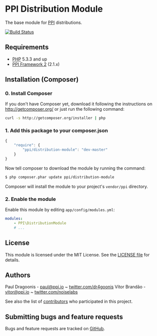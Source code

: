 PPI Distribution Module
=======================

[@php]: http://php.net/ "PHP: Hypertext Preprocessor"
[@ppi]: http://ppi.io/  "The PPI Framework - A meta-framework built using Symfony2/ZendFramework2 and Doctrine2"

The base module for [PPI][@ppi] distributions.

[![Build Status](https://secure.travis-ci.org/ppi/ppi-distribution-module.png)](http://travis-ci.org/ppi/ppi-distribution-module)

Requirements
------------

* [PHP][@php] 5.3.3 and up
* [PPI Framework 2][@ppi] (2.1.x)

Installation (Composer)
-----------------------

### 0. Install Composer

If you don't have Composer yet, download it following the instructions on
http://getcomposer.org/ or just run the following command:

``` bash
curl -s http://getcomposer.org/installer | php
```

### 1. Add this package to your composer.json

```js
{
    "require": {
        "ppi/distribution-module": "dev-master"
    }
}
```

Now tell composer to download the module by running the command:

``` bash
$ php composer.phar update ppi/distribution-module
```

Composer will install the module to your project's `vendor/ppi` directory.

### 2. Enable the module

Enable this module by editing `app/config/modules.yml`:

``` yml
modules:
    - PPI\DistributionModule
    # ...
```

License
-------

This module is licensed under the MIT License. See the [LICENSE file](https://github.com/ppi/ppi-distribution-module/blob/master/LICENSE) for details.

Authors
-------

Paul Dragoonis - <paul@ppi.io> ~ [twitter.com/dr4goonis](http://twitter.com/dr4goonis)
Vítor Brandão - <vitor@ppi.io> ~ [twitter.com/noiselabs](http://twitter.com/noiselabs)

See also the list of [contributors](https://github.com/ppi/ppi-distribution-module/contributors) who participated in this project.

Submitting bugs and feature requests
------------------------------------

Bugs and feature requests are tracked on [GitHub](https://github.com/ppi/ppi-distribution-module/issues).
